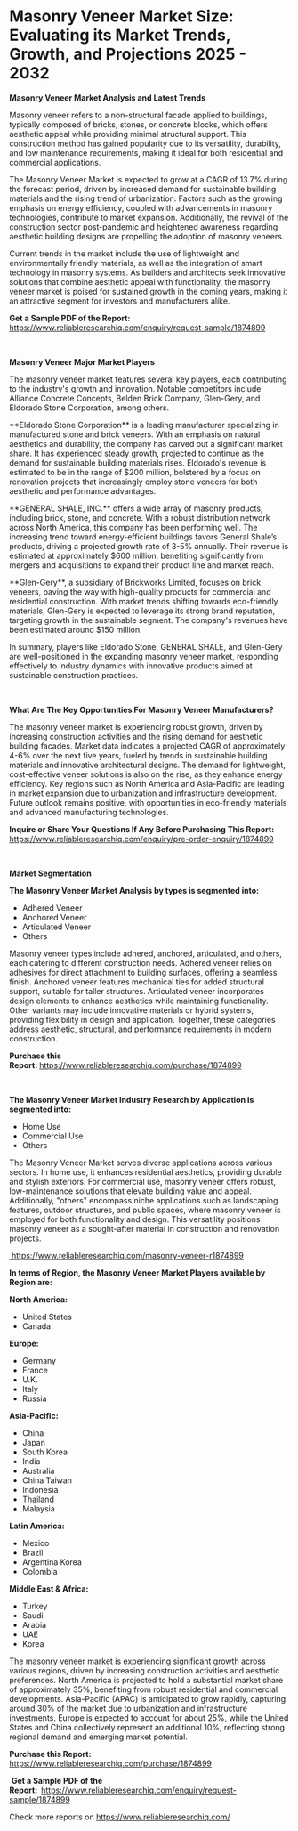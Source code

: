 <p><h1>Masonry Veneer Market Size: Evaluating its Market Trends, Growth, and Projections 2025 - 2032</h1></p><p><strong>Masonry Veneer Market Analysis and Latest Trends</strong></p>
<p><p>Masonry veneer refers to a non-structural facade applied to buildings, typically composed of bricks, stones, or concrete blocks, which offers aesthetic appeal while providing minimal structural support. This construction method has gained popularity due to its versatility, durability, and low maintenance requirements, making it ideal for both residential and commercial applications.</p><p>The Masonry Veneer Market is expected to grow at a CAGR of 13.7% during the forecast period, driven by increased demand for sustainable building materials and the rising trend of urbanization. Factors such as the growing emphasis on energy efficiency, coupled with advancements in masonry technologies, contribute to market expansion. Additionally, the revival of the construction sector post-pandemic and heightened awareness regarding aesthetic building designs are propelling the adoption of masonry veneers.</p><p>Current trends in the market include the use of lightweight and environmentally friendly materials, as well as the integration of smart technology in masonry systems. As builders and architects seek innovative solutions that combine aesthetic appeal with functionality, the masonry veneer market is poised for sustained growth in the coming years, making it an attractive segment for investors and manufacturers alike.</p></p>
<p><strong>Get a Sample PDF of the Report:&nbsp;</strong> <a href="https://www.reliableresearchiq.com/enquiry/request-sample/1874899?utm_campaign=3139&utm_medium=2&utm_source=Github&utm_content=ia&utm_term=02042025&utm_id=masonry-veneer">https://www.reliableresearchiq.com/enquiry/request-sample/1874899</a></p>
<p>&nbsp;</p>
<p><strong>Masonry Veneer Major Market Players</strong></p>
<p><p>The masonry veneer market features several key players, each contributing to the industry's growth and innovation. Notable competitors include Alliance Concrete Concepts, Belden Brick Company, Glen-Gery, and Eldorado Stone Corporation, among others.</p><p>**Eldorado Stone Corporation** is a leading manufacturer specializing in manufactured stone and brick veneers. With an emphasis on natural aesthetics and durability, the company has carved out a significant market share. It has experienced steady growth, projected to continue as the demand for sustainable building materials rises. Eldorado's revenue is estimated to be in the range of $200 million, bolstered by a focus on renovation projects that increasingly employ stone veneers for both aesthetic and performance advantages.</p><p>**GENERAL SHALE, INC.** offers a wide array of masonry products, including brick, stone, and concrete. With a robust distribution network across North America, this company has been performing well. The increasing trend toward energy-efficient buildings favors General Shale’s products, driving a projected growth rate of 3-5% annually. Their revenue is estimated at approximately $600 million, benefiting significantly from mergers and acquisitions to expand their product line and market reach.</p><p>**Glen-Gery**, a subsidiary of Brickworks Limited, focuses on brick veneers, paving the way with high-quality products for commercial and residential construction. With market trends shifting towards eco-friendly materials, Glen-Gery is expected to leverage its strong brand reputation, targeting growth in the sustainable segment. The company's revenues have been estimated around $150 million.</p><p>In summary, players like Eldorado Stone, GENERAL SHALE, and Glen-Gery are well-positioned in the expanding masonry veneer market, responding effectively to industry dynamics with innovative products aimed at sustainable construction practices.</p></p>
<p>&nbsp;</p>
<p><strong>What Are The Key Opportunities For Masonry Veneer Manufacturers?</strong></p>
<p><p>The masonry veneer market is experiencing robust growth, driven by increasing construction activities and the rising demand for aesthetic building facades. Market data indicates a projected CAGR of approximately 4-6% over the next five years, fueled by trends in sustainable building materials and innovative architectural designs. The demand for lightweight, cost-effective veneer solutions is also on the rise, as they enhance energy efficiency. Key regions such as North America and Asia-Pacific are leading in market expansion due to urbanization and infrastructure development. Future outlook remains positive, with opportunities in eco-friendly materials and advanced manufacturing technologies.</p></p>
<p><strong>Inquire or Share Your Questions If Any Before Purchasing This Report:</strong> <a href="https://www.reliableresearchiq.com/enquiry/pre-order-enquiry/1874899?utm_campaign=3139&utm_medium=2&utm_source=Github&utm_content=ia&utm_term=02042025&utm_id=masonry-veneer">https://www.reliableresearchiq.com/enquiry/pre-order-enquiry/1874899</a></p>
<p>&nbsp;</p>
<p><strong>Market Segmentation</strong></p>
<p><strong>The Masonry Veneer Market Analysis by types is segmented into:</strong></p>
<p><ul><li>Adhered Veneer</li><li>Anchored Veneer</li><li>Articulated Veneer</li><li>Others</li></ul></p>
<p><p>Masonry veneer types include adhered, anchored, articulated, and others, each catering to different construction needs. Adhered veneer relies on adhesives for direct attachment to building surfaces, offering a seamless finish. Anchored veneer features mechanical ties for added structural support, suitable for taller structures. Articulated veneer incorporates design elements to enhance aesthetics while maintaining functionality. Other variants may include innovative materials or hybrid systems, providing flexibility in design and application. Together, these categories address aesthetic, structural, and performance requirements in modern construction.</p></p>
<p><strong>Purchase this Report:&nbsp;</strong><a href="https://www.reliableresearchiq.com/purchase/1874899?utm_campaign=3139&utm_medium=2&utm_source=Github&utm_content=ia&utm_term=02042025&utm_id=masonry-veneer">https://www.reliableresearchiq.com/purchase/1874899</a></p>
<p>&nbsp;</p>
<p><strong>The Masonry Veneer Market Industry Research by Application is segmented into:</strong></p>
<p><ul><li>Home Use</li><li>Commercial Use</li><li>Others</li></ul></p>
<p><p>The Masonry Veneer Market serves diverse applications across various sectors. In home use, it enhances residential aesthetics, providing durable and stylish exteriors. For commercial use, masonry veneer offers robust, low-maintenance solutions that elevate building value and appeal. Additionally, "others" encompass niche applications such as landscaping features, outdoor structures, and public spaces, where masonry veneer is employed for both functionality and design. This versatility positions masonry veneer as a sought-after material in construction and renovation projects.</p></p>
<p><a href="https://www.reliableresearchiq.com/masonry-veneer-r1874899?utm_campaign=3139&utm_medium=2&utm_source=Github&utm_content=ia&utm_term=02042025&utm_id=masonry-veneer">&nbsp;https://www.reliableresearchiq.com/masonry-veneer-r1874899</a></p>
<p><strong>In terms of Region, the Masonry Veneer Market Players available by Region are:</strong></p>
<p>
    <p> <strong> North America: </strong>
        <ul>
            <li>United States</li>
            <li>Canada</li>
        </ul>
        </p> 
    <p> <strong> Europe: </strong>
        <ul>
            <li>Germany</li>
            <li>France</li>
            <li>U.K.</li>
            <li>Italy</li>
            <li>Russia</li>
        </ul>
        </p> 
    <p> <strong> Asia-Pacific: </strong>
        <ul>
            <li>China</li>
            <li>Japan</li>
            <li>South Korea</li>
            <li>India</li>
            <li>Australia</li>
            <li>China Taiwan</li>
            <li>Indonesia</li>
            <li>Thailand</li>
            <li>Malaysia</li>
        </ul>
        </p> 
    <p> <strong> Latin America: </strong>
        <ul>
            <li>Mexico</li>
            <li>Brazil</li>
            <li>Argentina Korea</li>
            <li>Colombia</li>
        </ul>
        </p> 
    <p> <strong> Middle East & Africa: </strong>
        <ul>
            <li>Turkey</li>
            <li>Saudi</li>
            <li>Arabia</li>
            <li>UAE</li>
            <li>Korea</li>
        </ul>
    </p>
    </p>
<p><p>The masonry veneer market is experiencing significant growth across various regions, driven by increasing construction activities and aesthetic preferences. North America is projected to hold a substantial market share of approximately 35%, benefiting from robust residential and commercial developments. Asia-Pacific (APAC) is anticipated to grow rapidly, capturing around 30% of the market due to urbanization and infrastructure investments. Europe is expected to account for about 25%, while the United States and China collectively represent an additional 10%, reflecting strong regional demand and emerging market potential.</p></p>
<p><strong>Purchase this Report: </strong><a href="https://www.reliableresearchiq.com/purchase/1874899?utm_campaign=3139&utm_medium=2&utm_source=Github&utm_content=ia&utm_term=02042025&utm_id=masonry-veneer">https://www.reliableresearchiq.com/purchase/1874899</a></p>
<p>&nbsp;<strong>Get a Sample PDF of the Report:&nbsp;&nbsp;</strong><a href="https://www.reliableresearchiq.com/enquiry/request-sample/1874899?utm_campaign=3139&utm_medium=2&utm_source=Github&utm_content=ia&utm_term=02042025&utm_id=masonry-veneer">https://www.reliableresearchiq.com/enquiry/request-sample/1874899</a></p>
<p><strong></strong></p>
<p>Check more reports on <a href="https://www.reliableresearchiq.com/?utm_campaign=3139&utm_medium=2&utm_source=Github&utm_content=ia&utm_term=02042025&utm_id=masonry-veneer">https://www.reliableresearchiq.com/</a></p>
